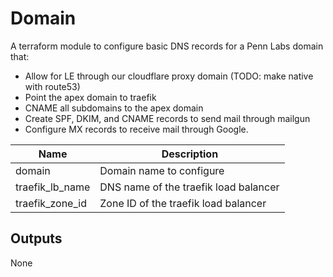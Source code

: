 # Domain

A terraform module to configure basic DNS records for a Penn Labs domain that:

* Allow for LE through our cloudflare proxy domain (TODO: make native with route53)
* Point the apex domain to traefik
* CNAME all subdomains to the apex domain
* Create SPF, DKIM, and CNAME records to send mail through mailgun
* Configure MX records to receive mail through Google.

| Name            | Description                           |
| --------------- | ------------------------------------- |
| domain          | Domain name to configure              |
| traefik_lb_name | DNS name of the traefik load balancer |
| traefik_zone_id | Zone ID of the traefik load balancer  |

## Outputs

None
